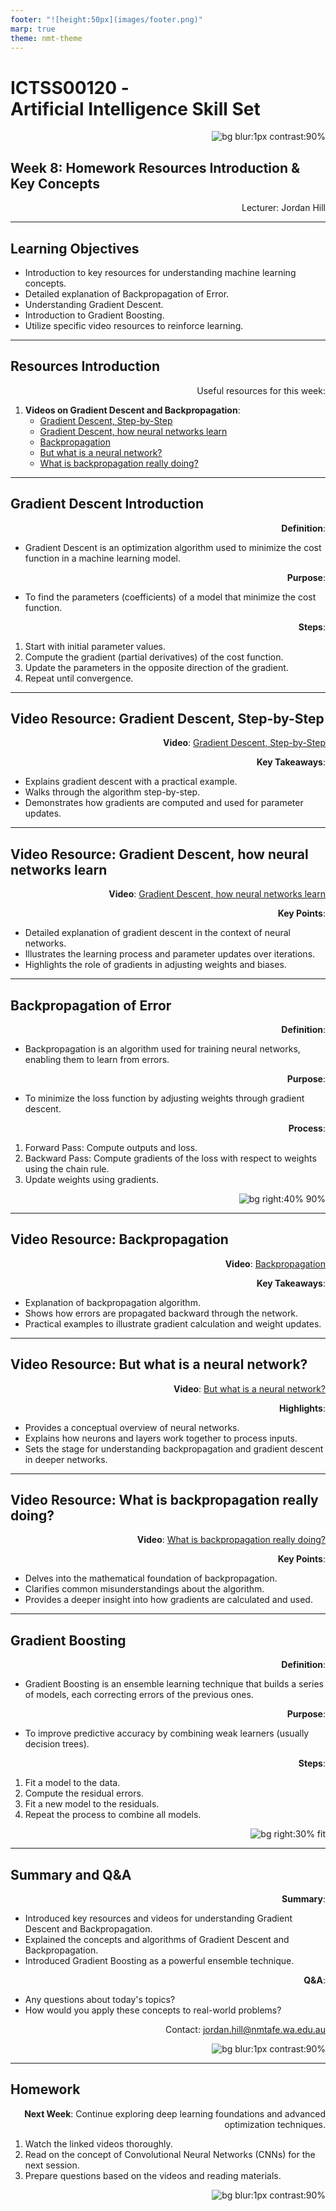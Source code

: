 ```yaml
---
footer: "![height:50px](images/footer.png)"
marp: true
theme: nmt-theme
---
```


<!-- _class: lead -->
# ICTSS00120 - <br> Artificial Intelligence Skill Set
![bg blur:1px contrast:90%](images/ai-gaze.jpg)

## Week 8: Homework Resources Introduction & Key Concepts

Lecturer: Jordan Hill

<style scoped>
p {
  text-align: right;
}
</style>

---

## Learning Objectives

- Introduction to key resources for understanding machine learning concepts.
- Detailed explanation of Backpropagation of Error.
- Understanding Gradient Descent.
- Introduction to Gradient Boosting.
- Utilize specific video resources to reinforce learning.

---

## Resources Introduction

Useful resources for this week:
1. **Videos on Gradient Descent and Backpropagation**:
   - [Gradient Descent, Step-by-Step](https://www.youtube.com/watch?v=sDv4f4s2SB8)
   - [Gradient Descent, how neural networks learn](https://www.youtube.com/watch?v=IHZwWFHWa-w)
   - [Backpropagation](https://www.youtube.com/watch?v=IN2XmBhILt4&t=0s)
   - [But what is a neural network?](https://www.youtube.com/watch?v=aircAruvnKk)
   - [What is backpropagation really doing?](https://www.youtube.com/watch?v=Ilg3gGewQ5U)
---
## Gradient Descent Introduction

**Definition**:
- Gradient Descent is an optimization algorithm used to minimize the cost function in a machine learning model.

**Purpose**:
- To find the parameters (coefficients) of a model that minimize the cost function.

**Steps**:
1. Start with initial parameter values.
2. Compute the gradient (partial derivatives) of the cost function.
3. Update the parameters in the opposite direction of the gradient.
4. Repeat until convergence.

---

## Video Resource: Gradient Descent, Step-by-Step

**Video**:
[Gradient Descent, Step-by-Step](https://www.youtube.com/watch?v=sDv4f4s2SB8)

**Key Takeaways**:
- Explains gradient descent with a practical example.
- Walks through the algorithm step-by-step.
- Demonstrates how gradients are computed and used for parameter updates.

---

## Video Resource: Gradient Descent, how neural networks learn

**Video**:
[Gradient Descent, how neural networks learn](https://www.youtube.com/watch?v=IHZwWFHWa-w)

**Key Points**:
- Detailed explanation of gradient descent in the context of neural networks.
- Illustrates the learning process and parameter updates over iterations.
- Highlights the role of gradients in adjusting weights and biases.

---

## Backpropagation of Error

**Definition**:
- Backpropagation is an algorithm used for training neural networks, enabling them to learn from errors.

**Purpose**:
- To minimize the loss function by adjusting weights through gradient descent.

**Process**:
1. Forward Pass: Compute outputs and loss.
2. Backward Pass: Compute gradients of the loss with respect to weights using the chain rule.
3. Update weights using gradients.

![bg right:40% 90%](https://media.geeksforgeeks.org/wp-content/uploads/20240217152156/Frame-13.png)

---

## Video Resource: Backpropagation

**Video**:
[Backpropagation](https://www.youtube.com/watch?v=IN2XmBhILt4&t=0s)

**Key Takeaways**:
- Explanation of backpropagation algorithm.
- Shows how errors are propagated backward through the network.
- Practical examples to illustrate gradient calculation and weight updates.

---

## Video Resource: But what is a neural network?

**Video**:
[But what is a neural network?](https://www.youtube.com/watch?v=aircAruvnKk)

**Highlights**:
- Provides a conceptual overview of neural networks.
- Explains how neurons and layers work together to process inputs.
- Sets the stage for understanding backpropagation and gradient descent in deeper networks.

---

## Video Resource: What is backpropagation really doing?

**Video**:
[What is backpropagation really doing?](https://www.youtube.com/watch?v=Ilg3gGewQ5U)

**Key Points**:
- Delves into the mathematical foundation of backpropagation.
- Clarifies common misunderstandings about the algorithm.
- Provides a deeper insight into how gradients are calculated and used.

---

## Gradient Boosting

**Definition**:
- Gradient Boosting is an ensemble learning technique that builds a series of models, each correcting errors of the previous ones.

**Purpose**:
- To improve predictive accuracy by combining weak learners (usually decision trees).

**Steps**:
1. Fit a model to the data.
2. Compute the residual errors.
3. Fit a new model to the residuals.
4. Repeat the process to combine all models.

![bg right:30% fit](https://miro.medium.com/v2/resize:fit:1400/1*OZPOQUKiaVmZOEMm_-8iYA.png)

---

## Summary and Q&A

**Summary**:
- Introduced key resources and videos for understanding Gradient Descent and Backpropagation.
- Explained the concepts and algorithms of Gradient Descent and Backpropagation.
- Introduced Gradient Boosting as a powerful ensemble technique.

**Q&A**:
- Any questions about today's topics?
- How would you apply these concepts to real-world problems?

Contact: jordan.hill@nmtafe.wa.edu.au

![bg blur:1px contrast:90%](images/ai-gaze.jpg)

---

## Homework

**Next Week**: Continue exploring deep learning foundations and advanced optimization techniques.

1. Watch the linked videos thoroughly.
2. Read on the concept of Convolutional Neural Networks (CNNs) for the next session.
3. Prepare questions based on the videos and reading materials.

![bg blur:1px contrast:90%](images/ai-gaze.jpg)